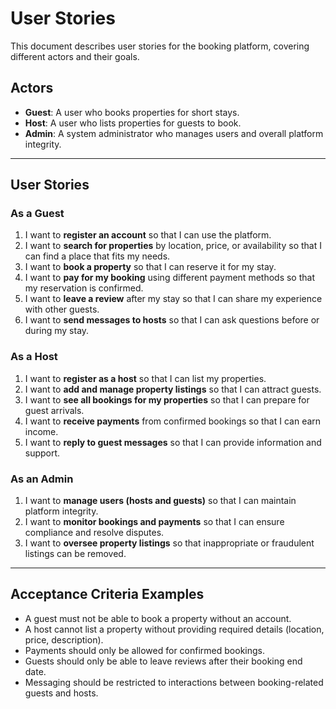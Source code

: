 # User Stories

This document describes user stories for the booking platform, covering different actors and their goals.

## Actors

- **Guest**: A user who books properties for short stays.
- **Host**: A user who lists properties for guests to book.
- **Admin**: A system administrator who manages users and overall platform integrity.

---

## User Stories

### As a Guest

1. I want to **register an account** so that I can use the platform.
2. I want to **search for properties** by location, price, or availability so that I can find a place that fits my needs.
3. I want to **book a property** so that I can reserve it for my stay.
4. I want to **pay for my booking** using different payment methods so that my reservation is confirmed.
5. I want to **leave a review** after my stay so that I can share my experience with other guests.
6. I want to **send messages to hosts** so that I can ask questions before or during my stay.

### As a Host

1. I want to **register as a host** so that I can list my properties.
2. I want to **add and manage property listings** so that I can attract guests.
3. I want to **see all bookings for my properties** so that I can prepare for guest arrivals.
4. I want to **receive payments** from confirmed bookings so that I can earn income.
5. I want to **reply to guest messages** so that I can provide information and support.

### As an Admin

1. I want to **manage users (hosts and guests)** so that I can maintain platform integrity.
2. I want to **monitor bookings and payments** so that I can ensure compliance and resolve disputes.
3. I want to **oversee property listings** so that inappropriate or fraudulent listings can be removed.

---

## Acceptance Criteria Examples

- A guest must not be able to book a property without an account.
- A host cannot list a property without providing required details (location, price, description).
- Payments should only be allowed for confirmed bookings.
- Guests should only be able to leave reviews after their booking end date.
- Messaging should be restricted to interactions between booking-related guests and hosts.
